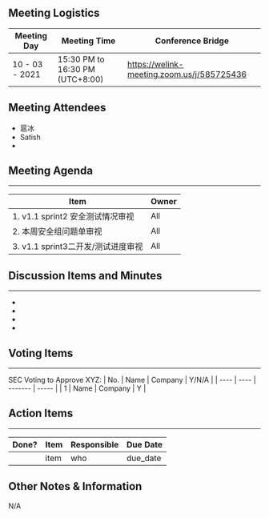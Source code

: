 ## Meeting Logistics

| Meeting Day    | Meeting Time                    | Conference Bridge                          |
| -------------- | ------------------------------- | ------------------------------------------ |
| 10 - 03 - 2021 | 15:30 PM to 16:30 PM (UTC+8:00) | https://welink-meeting.zoom.us/j/585725436 |

## Meeting Attendees
- 扈冰
- Satish
- 


## Meeting Agenda

** **
| Item                               | Owner |
| ---------------------------------- | ----- |
| 1. v1.1 sprint2 安全测试情况审视   | All   |
| 2. 本周安全组问题单审视            | All   |
| 3. v1.1 sprint3二开发/测试进度审视 | All   |


## Discussion Items and Minutes

** **
- 
- 
- 
- 

## Voting Items

** **
SEC Voting to Approve XYZ:
| No.  | Name | Company | Y/N/A |
| ---- | ---- | ------- | ----- |
| 1    | Name | Company | Y     |

## Action Items
** **
| Done? | Item | Responsible | Due Date |
| ----- | ---- | ----------- | -------- |
|       | item | who         | due_date |

## Other Notes & Information
N/A